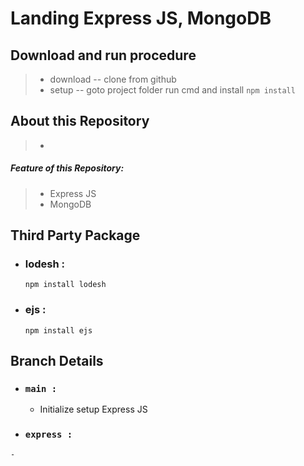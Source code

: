 # Landing  Express JS, MongoDB

## Download and run procedure
  > - download -- clone from github
  > - setup -- goto project folder run cmd and install ``` npm install ```

## About this Repository
> - 
##### Feature of this Repository: 
 > - Express JS
 > - MongoDB
   
## Third Party Package
 - ### lodesh :
    ```
    npm install lodesh
    ```
 - ### ejs :
    ```
    npm install ejs
    ```
## Branch Details
  - ### `main :`
    - Initialize setup Express JS
   - ### `express :`
    - 
